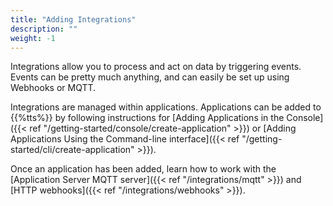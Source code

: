 ```yaml
---
title: "Adding Integrations"
description: ""
weight: -1
---
```


Integrations allow you to process and act on data by triggering events. Events can be pretty much anything, and can easily be set up using Webhooks or MQTT.

Integrations are managed within applications. Applications can be added to {{%tts%}} by following instructions for [Adding Applications in the Console]({{< ref "/getting-started/console/create-application" >}}) or [Adding Applications Using the Command-line interface]({{< ref "/getting-started/cli/create-application" >}}).

<!--more-->

Once an application has been added, learn how to work with the [Application Server MQTT server]({{< ref "/integrations/mqtt" >}}) and [HTTP webhooks]({{< ref "/integrations/webhooks" >}}).